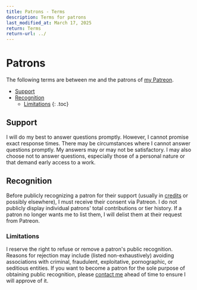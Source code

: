 ```yaml
---
title: Patrons - Terms
description: Terms for patrons
last_modified_at: March 17, 2025
return: Terms
return-url: ../
---
```


# Patrons
The following terms are between me and the patrons of <a href="https://www.patreon.com/schizoidnightmares" target="_blank">my Patreon</a>.

- [Support](#support)
- [Recognition](#recognition)
  - [Limitations](#limitations)
{: .toc}

## Support
I will do my best to answer questions promptly. However, I cannot promise exact response times. There may be circumstances where I cannot answer questions promptly. My answers may or may not be satisfactory. I may also choose not to answer questions, especially those of a personal nature or that demand early access to a work.

## Recognition
Before publicly recognizing a patron for their support (usually in [credits](/credits/contributors/) or possibly elsewhere), I must receive their consent via Patreon. I do not publicly display individual patrons' total contributions or tier history. If a patron no longer wants me to list them, I will delist them at their request from Patreon.

### Limitations
I reserve the right to refuse or remove a patron's public recognition. Reasons for rejection may include (listed non-exhaustively) avoiding associations with criminal, fraudulent, exploitative, pornographic, or seditious entities. If you want to become a patron for the sole purpose of obtaining public recognition, please <a href="https://tally.so/r/mOaDRp" target="_blank">contact me</a> ahead of time to ensure I will approve of it.